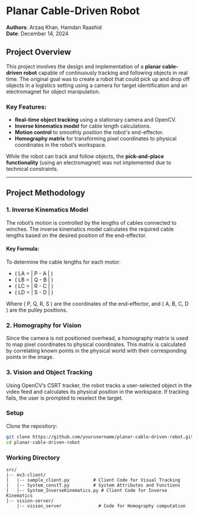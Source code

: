 # Planar Cable-Driven Robot

**Authors**: Arzaq Khan, Hamdan Raashid  
**Date**: December 14, 2024  

## Project Overview

This project involves the design and implementation of a **planar cable-driven robot** capable of continuously tracking and following objects in real time. The original goal was to create a robot that could pick up and drop off objects in a logistics setting using a camera for target identification and an electromagnet for object manipulation.

### Key Features:
- **Real-time object tracking** using a stationary camera and OpenCV.
- **Inverse kinematics model** for cable length calculations.
- **Motion control** to smoothly position the robot's end-effector.
- **Homography matrix** for transforming pixel coordinates to physical coordinates in the robot’s workspace.

While the robot can track and follow objects, the **pick-and-place functionality** (using an electromagnet) was not implemented due to technical constraints.

---
## Project Methodology

### 1. **Inverse Kinematics Model**
The robot’s motion is controlled by the lengths of cables connected to winches. The inverse kinematics model calculates the required cable lengths based on the desired position of the end-effector. 

#### Key Formula:
To determine the cable lengths for each motor:
- \( LA = \| P - A \| \)
- \( LB = \| Q - B \| \)
- \( LC = \| R - C \| \)
- \( LD = \| S - D \| \)

Where \( P, Q, R, S \) are the coordinates of the end-effector, and \( A, B, C, D \) are the pulley positions.

### 2. **Homography for Vision**
Since the camera is not positioned overhead, a homography matrix is used to map pixel coordinates to physical coordinates. This matrix is calculated by correlating known points in the physical world with their corresponding points in the image.

### 3. **Vision and Object Tracking**
Using OpenCV’s CSRT tracker, the robot tracks a user-selected object in the video feed and calculates its physical position in the workspace. If tracking fails, the user is prompted to reselect the target.


### Setup

Clone the repository:
   ```bash
   git clone https://github.com/yourusername/planar-cable-driven-robot.git
   cd planar-cable-driven-robot
```

### Working Directory
```
src/
|-- ev3-client/
|   |-- sample_client.py         # Client Code for Visual Tracking
|   |-- System_constT.py         # System Attributes and Functions
|   |-- System_InverseKinematics.py # Client Code for Inverse Kinematics
|-- vision-server/
    |-- vision_server              # Code for Homography computation
